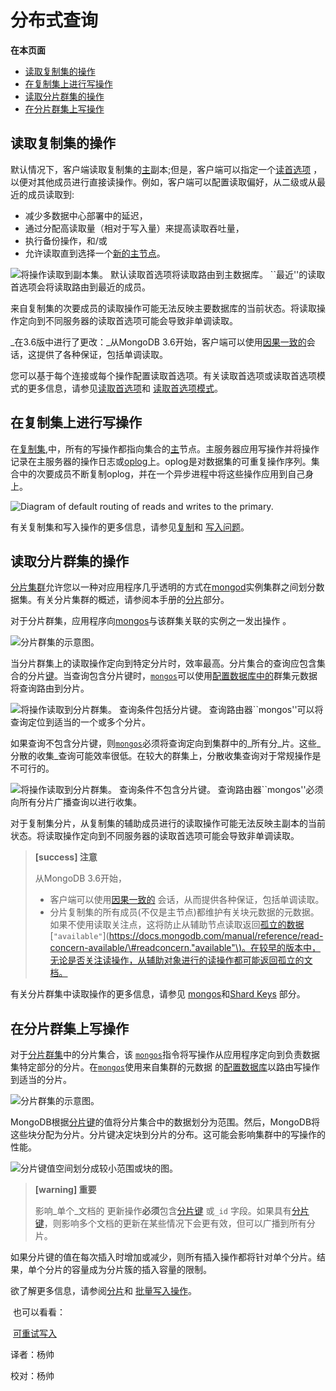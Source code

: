 # 分布式查询

**在本页面**

* [读取复制集的操作](distributed-queries.md#读取)
* [在复制集上进行写操作](distributed-queries.md#复制集写)
* [读取分片群集的操作](distributed-queries.md#读分片)
* [在分片群集上写操作](distributed-queries.md#分片写)

## 读取复制集的操作

默认情况下，客户端读取复制集的[主](https://docs.mongodb.com/master/reference/glossary/#term-primary)副本;但是，客户端可以指定一个[读首选项](https://docs.mongodb.com/master/core/read-preference/) ，以便对其他成员进行直接读操作。例如，客户端可以配置读取偏好，从二级或从最近的成员读取到:

* 减少多数据中心部署中的延迟，
* 通过分配高读取量（相对于写入量）来提高读取吞吐量，
* 执行备份操作，和/或
* 允许读取直到选择一个[新的主节点](https://docs.mongodb.com/manual/core/replica-set-high-availability/#replica-set-failover)。

![&#x5C06;&#x64CD;&#x4F5C;&#x8BFB;&#x53D6;&#x5230;&#x526F;&#x672C;&#x96C6;&#x3002; &#x9ED8;&#x8BA4;&#x8BFB;&#x53D6;&#x9996;&#x9009;&#x9879;&#x5C06;&#x8BFB;&#x53D6;&#x8DEF;&#x7531;&#x5230;&#x4E3B;&#x6570;&#x636E;&#x5E93;&#x3002; \`\`&#x6700;&#x8FD1;&apos;&apos;&#x7684;&#x8BFB;&#x53D6;&#x9996;&#x9009;&#x9879;&#x4F1A;&#x5C06;&#x8BFB;&#x53D6;&#x8DEF;&#x7531;&#x5230;&#x6700;&#x8FD1;&#x7684;&#x6210;&#x5458;&#x3002;](https://docs.mongodb.com/manual/_images/replica-set-read-preference.bakedsvg.svg)

来自复制集的次要成员的读取操作可能无法反映主要数据库的当前状态。将读取操作定向到不同服务器的读取首选项可能会导致非单调读取。

_在3.6版中进行了更改：_从MongoDB 3.6开始，客户端可以使用[因果一致的](https://docs.mongodb.com/manual/core/read-isolation-consistency-recency/#causal-consistency)会话，这提供了各种保证，包括单调读取。

您可以基于每个连接或每个操作配置读取首选项。有关读取首选项或读取首选项模式的更多信息，请参见[读取首选项](https://docs.mongodb.com/manual/core/read-preference/)和 [读取首选项模式](https://docs.mongodb.com/manual/core/read-preference/#replica-set-read-preference-modes)。

## 在复制集上进行写操作

在[复制集](https://docs.mongodb.com/master/reference/glossary/#term-replica-set),中，所有的写操作都指向集合的[主](https://docs.mongodb.com/master/reference/glossary/#term-primary)节点。主服务器应用写操作并将操作记录在主服务器的操作日志或[oplog](https://docs.mongodb.com/master/reference/glossary/#term-oplog)上。oplog是对数据集的可重复操作序列。集合中的次要成员不断复制oplog，并在一个异步进程中将这些操作应用到自己身上。

![Diagram of default routing of reads and writes to the primary.](https://docs.mongodb.com/manual/_images/replica-set-read-write-operations-primary.bakedsvg.svg)

有关复制集和写入操作的更多信息，请参见[复制](https://docs.mongodb.com/manual/replication/)和 [写入问题](https://docs.mongodb.com/manual/reference/write-concern/)。

## 读取分片群集的操作

[分片集群](https://docs.mongodb.com/manual/reference/glossary/#term-sharded-cluster)允许您以一种对应用程序几乎透明的方式在[mongod](https://docs.mongodb.com/manual/reference/program/mongod/#bin.mongod)实例集群之间划分数据集。有关分片集群的概述，请参阅本手册的[分片](https://docs.mongodb.com/manual/sharding/)部分。

对于分片群集，应用程序向[mongos](https://docs.mongodb.com/manual/reference/program/mongos/#bin.mongos)与该群集关联的实例之一发出操作 。

![&#x5206;&#x7247;&#x7FA4;&#x96C6;&#x7684;&#x793A;&#x610F;&#x56FE;&#x3002;](https://docs.mongodb.com/manual/_images/sharded-cluster.bakedsvg.svg)

当分片群集上的读取操作定向到特定分片时，效率最高。分片集合的查询应包含集合的分片[键](https://docs.mongodb.com/manual/core/sharding-shard-key/#sharding-shard-key)。当查询包含分片键时，[`mongos`](https://docs.mongodb.com/manual/reference/program/mongos/#bin.mongos)可以使用[配置数据库中的](https://docs.mongodb.com/manual/core/sharded-cluster-config-servers/#sharding-config-server)群集元数据将查询路由到分片。

![&#x5C06;&#x64CD;&#x4F5C;&#x8BFB;&#x53D6;&#x5230;&#x5206;&#x7247;&#x7FA4;&#x96C6;&#x3002; &#x67E5;&#x8BE2;&#x6761;&#x4EF6;&#x5305;&#x62EC;&#x5206;&#x7247;&#x952E;&#x3002; &#x67E5;&#x8BE2;&#x8DEF;&#x7531;&#x5668;\`\`mongos&apos;&apos;&#x53EF;&#x4EE5;&#x5C06;&#x67E5;&#x8BE2;&#x5B9A;&#x4F4D;&#x5230;&#x9002;&#x5F53;&#x7684;&#x4E00;&#x4E2A;&#x6216;&#x591A;&#x4E2A;&#x5206;&#x7247;&#x3002;](https://docs.mongodb.com/manual/_images/sharded-cluster-targeted-query.bakedsvg.svg)

如果查询不包含分片键，则[`mongos`](https://docs.mongodb.com/manual/reference/program/mongos/#bin.mongos)必须将查询定向到集群中的_所有分_片。这些_分散的收集_查询可能效率很低。在较大的群集上，分散收集查询对于常规操作是不可行的。

![&#x5C06;&#x64CD;&#x4F5C;&#x8BFB;&#x53D6;&#x5230;&#x5206;&#x7247;&#x7FA4;&#x96C6;&#x3002; &#x67E5;&#x8BE2;&#x6761;&#x4EF6;&#x4E0D;&#x5305;&#x542B;&#x5206;&#x7247;&#x952E;&#x3002; &#x67E5;&#x8BE2;&#x8DEF;&#x7531;&#x5668;\`\`mongos&apos;&apos;&#x5FC5;&#x987B;&#x5411;&#x6240;&#x6709;&#x5206;&#x7247;&#x5E7F;&#x64AD;&#x67E5;&#x8BE2;&#x4EE5;&#x8FDB;&#x884C;&#x6536;&#x96C6;&#x3002;](https://docs.mongodb.com/manual/_images/sharded-cluster-scatter-gather-query.bakedsvg.svg)

对于复制集分片，从复制集的辅助成员进行的读取操作可能无法反映主副本的当前状态。将读取操作定向到不同服务器的读取首选项可能会导致非单调读取。

> **\[success\] 注意**
>
> 从MongoDB 3.6开始，
>
> * 客户端可以使用[因果一致的](https://docs.mongodb.com/manual/core/read-isolation-consistency-recency/#causal-consistency) 会话，从而提供各种保证，包括单调读取。
> * 分片复制集的所有成员\(不仅是主节点\)都维护有关块元数据的元数据。如果不使用读取关注点，这将防止从辅助节点读取返回[孤立的数据](https://docs.mongodb.com/manual/reference/glossary/#term-orphaned-document)\[`"available"`\]\([https://docs.mongodb.com/manual/reference/read-concern-available/\#readconcern."available"\)。在较早的版本中，无论是否关注读操作，从辅助对象进行的读操作都可能返回孤立的文档。](https://docs.mongodb.com/manual/reference/read-concern-available/#readconcern."available"%29。在较早的版本中，无论是否关注读操作，从辅助对象进行的读操作都可能返回孤立的文档。)

有关分片群集中读取操作的更多信息，请参见 [mongos](https://docs.mongodb.com/manual/core/sharded-cluster-query-router/)和[Shard Keys](https://docs.mongodb.com/manual/core/sharding-shard-key/#sharding-shard-key) 部分。

## 在分片群集上写操作

对于[分片群集](https://docs.mongodb.com/master/reference/glossary/#term-sharded-cluster)中的分片集合，该 [`mongos`](https://docs.mongodb.com/manual/reference/program/mongos/#bin.mongos)指令将写操作从应用程序定向到负责数据集特定部分的分片。在[`mongos`](https://docs.mongodb.com/manual/reference/program/mongos/#bin.mongos)使用来自集群的元数据 的[配置数据库](https://docs.mongodb.com/manual/core/sharded-cluster-config-servers/#sharding-config-server)以路由写操作到适当的分片。

![&#x5206;&#x7247;&#x7FA4;&#x96C6;&#x7684;&#x793A;&#x610F;&#x56FE;&#x3002;](https://docs.mongodb.com/manual/_images/sharded-cluster.bakedsvg.svg)

MongoDB根据[分片键](https://docs.mongodb.com/master/reference/glossary/#term-shard-key)的值将分片集合中的数据划分为范围。然后，MongoDB将这些块分配为分片。分片键决定块到分片的分布。这可能会影响集群中的写操作的性能。

![&#x5206;&#x7247;&#x952E;&#x503C;&#x7A7A;&#x95F4;&#x5212;&#x5206;&#x6210;&#x8F83;&#x5C0F;&#x8303;&#x56F4;&#x6216;&#x5757;&#x7684;&#x56FE;&#x3002;](https://docs.mongodb.com/manual/_images/sharding-range-based.bakedsvg.svg)

> **\[warning\] 重要**
>
> 影响_单个_文档的 更新操作**必须**包含[分片键](https://docs.mongodb.com/master/reference/glossary/#term-shard-key) 或`_id` 字段。如果具有[分片键](https://docs.mongodb.com/manual/reference/glossary/#term-shard-key)，则影响多个文档的更新在某些情况下会更有效，但可以广播到所有分片。

如果分片键的值在每次插入时增加或减少，则所有插入操作都将针对单个分片。结果，单个分片的容量成为分片簇的插入容量的限制。

欲了解更多信息，请参阅[分片](https://docs.mongodb.com/manual/sharding/)和 [批量写入操作](https://docs.mongodb.com/manual/core/bulk-write-operations/)。

​ 也可以看看：

​ [可重试写入](https://docs.mongodb.com/manual/core/retryable-writes/#retryable-writes)

译者：杨帅

校对：杨帅

